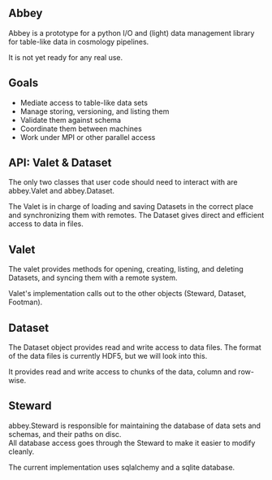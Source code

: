 Abbey
-----


Abbey is a prototype for a python I/O and (light) data management library for
table-like data in cosmology pipelines.

It is not yet ready for any real use.

Goals
-----

- Mediate access to table-like data sets
- Manage storing, versioning, and listing them
- Validate them against schema
- Coordinate them between machines
- Work under MPI or other parallel access


API: Valet & Dataset
--------------------

The only two classes that user code should need to interact with are 
abbey.Valet and abbey.Dataset.

The Valet is in charge of loading and saving Datasets in the correct place and
synchronizing them with remotes. The Dataset gives direct and efficient access
to data in files.

Valet
-----

The valet provides methods for opening, creating, listing, and deleting 
Datasets, and syncing them with a remote system.

Valet's implementation calls out to the other objects (Steward, Dataset, 
Footman).

Dataset
------

The Dataset object provides read and write access to data files. The format of
the data files is currently HDF5, but we will look into this.

It provides read and write access to chunks of the data, column and row-wise.


Steward
-----

abbey.Steward is responsible for maintaining the database of data sets and schemas, and their paths on disc.  
All database access goes through the Steward to make it easier to modify cleanly.

The current implementation uses sqlalchemy and a sqlite database.


